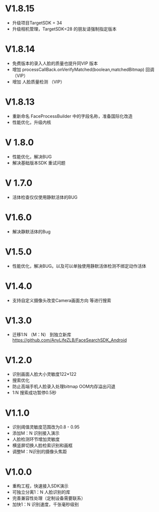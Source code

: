 # V1.8.15
- 升级项目TargetSDK = 34
- 升级相机管理，TargetSDK<28 的朋友请强制指定版本 

# V1.8.14
- 免费版本的录入人脸的质量也提升同VIP 版本
- 增加  processCallBack.onVerifyMatched(boolean,matchedBitmap) 回调（VIP）
- 增加  人脸质量检测 （VIP）

# V1.8.13
- 重新命名 FaceProcessBuilder 中的字段名称，准备国际化改造
- 性能优化，升级内核

# V 1.8.0
- 性能优化，解决BUG
- 解决基础版本SDK 重试问题

# V 1.7.0
- 活体检查仅仅使用静默活体的BUG

# V1.6.0 
- 解决静默活体的Bug


# V1.5.0
- 性能优化，解决BUG。以及可以单独使用静默活体检测不绑定动作活体

# V1.4.0
- 支持自定义摄像头改变Camera画面方向 等进行搜索

# V1.3.0
- 迁移1:N （M：N） 到独立新库 https://github.com/AnyLifeZLB/FaceSearchSDK_Android


# V1.2.0

- 识别画面人脸大小灵敏度122*122
- 搜索优化
- 防止高端手机人脸录入处理bitmap OOM内存溢出闪退
- 1:N 搜索成功暂停0.5秒


# V1.1.0

- 识别阈值灵敏度范围改为0.8 - 0.95
- 添加M：N 识别接入演示
- 人脸检测环节增加灵敏度
- 横竖屏切换人脸检索识别和画框
- 调整M：N识别的摄像头焦距

# V1.0.0 

- 重构工程，快速接入SDK演示
- 可独立分离1：N 人脸识别的库
- 完善兼容性处理（定制设备需要联系）
- 加快1：N 识别速度，千张毫秒级别


















